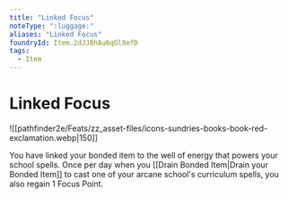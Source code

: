 ```yaml
---
title: "Linked Focus"
noteType: ":luggage:"
aliases: "Linked Focus"
foundryId: Item.2dJJBhAu6qOl8efD
tags:
  - Item
---
```


# Linked Focus
![[pathfinder2e/Feats/zz_asset-files/icons-sundries-books-book-red-exclamation.webp|150]]

You have linked your bonded item to the well of energy that powers your school spells. Once per day when you [[Drain Bonded Item|Drain your Bonded Item]] to cast one of your arcane school's curriculum spells, you also regain 1 Focus Point.
